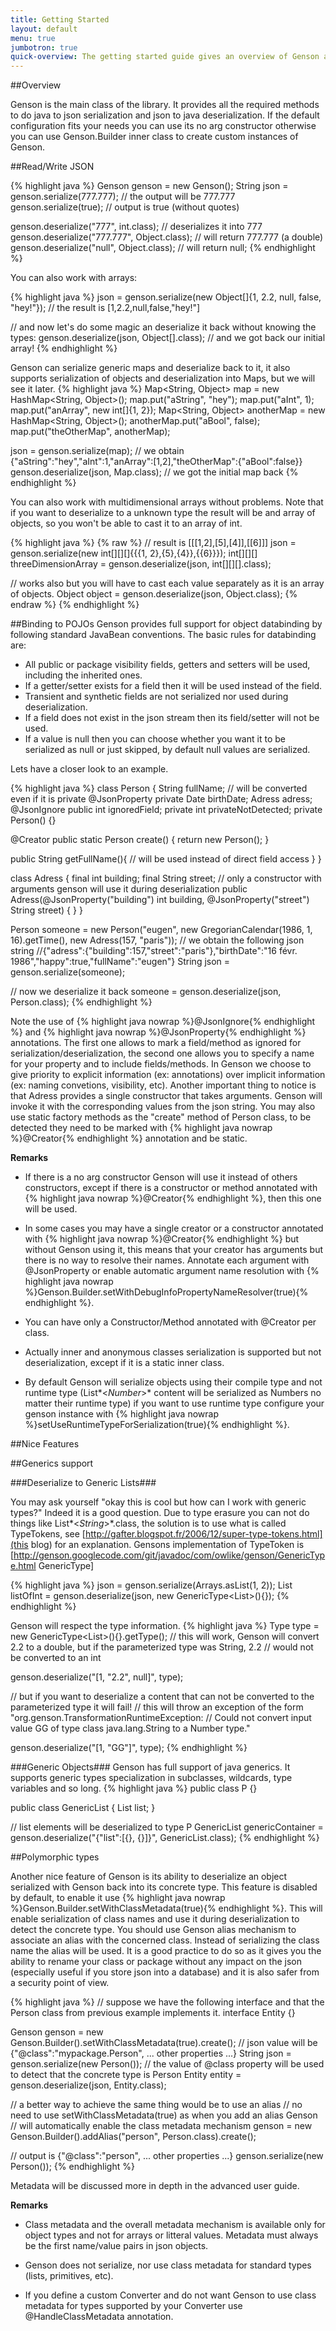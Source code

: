 ```yaml
---
title: Getting Started
layout: default
menu: true
jumbotron: true
quick-overview: The getting started guide gives an overview of Genson and some base features that can be enable via configuration. After reading it you should be able to do address most of your use cases.
---
```



##Overview

Genson is the main class of the library.
It provides all the required methods to do java to json serialization and json to java deserialization.
If the default configuration fits your needs you can use its no arg constructor otherwise you can use Genson.Builder
 inner class to create custom instances of Genson.

##Read/Write JSON

{% highlight java %}
Genson genson = new Genson();
String json = genson.serialize(777.777); // the output will be 777.777
genson.serialize(true); // output is true (without quotes)

genson.deserialize("777", int.class); // deserializes it into 777
genson.deserialize("777.777", Object.class); // will return 777.777 (a double)
genson.deserialize("null", Object.class); // will return null;
{% endhighlight %}

You can also work with arrays:

{% highlight java %}
json = genson.serialize(new Object[]{1, 2.2, null, false, "hey!"}); // the result is [1,2.2,null,false,"hey!"]

// and now let's do some magic an deserialize it back without knowing the types:
genson.deserialize(json, Object[].class); // and we got back our initial array!
{% endhighlight %}

Genson can serialize generic maps and deserialize back to it, it also supports serialization of objects and deserialization into Maps, but we will see it later.
{% highlight java %}
Map<String, Object> map = new HashMap<String, Object>();
map.put("aString", "hey");
map.put("aInt", 1);
map.put("anArray", new int[]{1, 2});
Map<String, Object> anotherMap = new HashMap<String, Object>();
anotherMap.put("aBool", false);
map.put("theOtherMap", anotherMap);

json = genson.serialize(map); // we obtain {"aString":"hey","aInt":1,"anArray":[1,2],"theOtherMap":{"aBool":false}}
genson.deserialize(json, Map.class); // we got the initial map back
{% endhighlight %}

You can also work with multidimensional arrays without problems. Note that if you want to deserialize to a unknown type the result will be and array of objects, so you won't be able to cast it to an array of int.

{% highlight java %}
{% raw %}
// result is [[[1,2],[5],[4]],[[6]]]
json = genson.serialize(new int[][][]{{{1, 2},{5},{4}},{{6}}});
int[][][] threeDimensionArray = genson.deserialize(json, int[][][].class);

// works also but you will have to cast each value separately as it is an array of objects.
Object object = genson.deserialize(json, Object.class);
{% endraw %}
{% endhighlight %}



##Binding to POJOs
Genson provides full support for object databinding by following standard JavaBean conventions. The basic rules for databinding are:

 * All public or package visibility fields, getters and setters will be used, including the inherited ones.
 * If a getter/setter exists for a field then it will be used instead of the field.
 * Transient and synthetic fields are not serialized nor used during deserialization.
 * If a field does not exist in the json stream then its field/setter will not be used.
 * If a value is null then you can choose whether you want it to be serialized as null or just skipped, by default null values are serialized.

Lets have a closer look to an example.

{% highlight java %}
class Person {
 String fullName;
 // will be converted even if it is private
 @JsonProperty private Date birthDate;
 Adress adress;
 @JsonIgnore public int ignoredField;
 private int privateNotDetected;
 private Person() {}

 @Creator public static Person create() {
   return new Person();
 }

 public String getFullName(){
  // will be used instead of direct field access
 }
}

class Adress {
  final int building;
  final String street;
  // only a constructor with arguments genson will use it during deserialization
  public Adress(@JsonProperty("building") int building, @JsonProperty("street")  String street) {
  }
}

Person someone = new Person("eugen", new GregorianCalendar(1986, 1, 16).getTime(), new Adress(157, "paris"));
// we obtain the following json string
//{"adress":{"building":157,"street":"paris"},"birthDate":"16 févr. 1986","happy":true,"fullName":"eugen"}
String json = genson.serialize(someone);

// now we deserialize it back
someone = genson.deserialize(json, Person.class);
{% endhighlight %}

Note the use of {% highlight java nowrap %}@JsonIgnore{% endhighlight %} and {% highlight java nowrap %}@JsonProperty{% endhighlight %} annotations.
The first one allows to mark a field/method as ignored for serialization/deserialization,
the second one allows you to specify a name for your property and to include fields/methods.
In Genson we choose to give priority to explicit information (ex: annotations) over implicit information (ex: naming convetions, visibility, etc).
Another important thing to notice is that Adress provides a single constructor that takes arguments.
Genson will invoke it with the corresponding values from the json string. You may also use static factory methods as
the "create" method of Person class, to be detected they need to be marked with {% highlight java nowrap %}@Creator{% endhighlight %} annotation and be static.

**Remarks**

 * If there is a no arg constructor Genson will use it instead of others constructors, except if there is a constructor or
 method annotated with {% highlight java nowrap %}@Creator{% endhighlight %}, then this one will be used.

 * In some cases you may have a single creator or a constructor annotated with {% highlight java nowrap %}@Creator{% endhighlight %} but without Genson using it,
 this means that your creator has arguments but there is no way to resolve their names. Annotate each argument with @JsonProperty
  or enable automatic argument name resolution with {% highlight java nowrap %}Genson.Builder.setWithDebugInfoPropertyNameResolver(true){% endhighlight %}.

 * You can have only a Constructor/Method annotated with @Creator per class.

 * Actually inner and anonymous classes serialization is supported but not deserialization, except if it is a static inner class.

 * By default Genson will serialize objects using their compile type and not runtime type
 (List*<*Number*>* content will be serialized as Numbers no matter their runtime type) if you want to use runtime
 type configure your genson instance with {% highlight java nowrap %}setUseRuntimeTypeForSerialization(true){% endhighlight %}.


##Nice Features



##Generics support

###Deserialize to Generic Lists###

You may ask yourself "okay this is cool but how can I work with generic types?"
Indeed it is a good question. Due to type erasure you can not do things like List*<*String*>*.class, the solution
is to use what is called TypeTokens, see [http://gafter.blogspot.fr/2006/12/super-type-tokens.html](this blog) for an explanation. Gensons implementation of TypeToken is [http://genson.googlecode.com/git/javadoc/com/owlike/genson/GenericType.html GenericType]

{% highlight java %}
json = genson.serialize(Arrays.asList(1, 2));
List<Integer> listOfInt = genson.deserialize(json, new GenericType<List<Integer>>(){});
{% endhighlight %}

Genson will respect the type information.
{% highlight java %}
Type type = new GenericType<List<Number>>(){}.getType();
// this will work, Genson will convert 2.2 to a double, but if the parameterized type was String, 2.2
// would not be converted to an int

genson.deserialize("[1, \"2.2\", null]", type);

// but if you want to deserialize a content that can not be converted to the parameterized type it will fail!
// this will throw an exception of the form "org.genson.TransformationRuntimeException:
// Could not convert input value GG of type class java.lang.String to a Number type."

genson.deserialize("[1, \"GG\"]", type);
{% endhighlight %}

###Generic Objects###
Genson has full support of java generics. It supports generic types specialization in subclasses, wildcards, type variables and so long.
{% highlight java %}
 public class P {}

 public class GenericList<E extends P> {
  List<E> list;
 }

 // list elements will be deserialized to type P
 GenericList genericContainer = genson.deserialize("{\"list\":[{}, {}]}", GenericList.class);
{% endhighlight %}


##Polymorphic types

Another nice feature of Genson is its ability to deserialize an object serialized with Genson back into its concrete type.
This feature is disabled by default, to enable it use {% highlight java nowrap %}Genson.Builder.setWithClassMetadata(true){% endhighlight %}.
This will enable serialization of class names and use it during deserialization to detect the concrete type.
You should use Genson alias mechanism to associate an alias with the concerned class.
Instead of serializing the class name the alias will be used.
It is a good practice to do so as it gives you the ability to rename your class or package without any impact
on the json (especially useful if you store json into a database) and it is also safer from a security point of view.


{% highlight java %}
// suppose we have the following interface and that the Person class from previous example implements it.
interface Entity {}

Genson genson = new Genson.Builder().setWithClassMetadata(true).create();
// json value will be {"@class":"mypackage.Person", ... other properties ...}
String json = genson.serialize(new Person());
// the value of @class property will be used to detect that the concrete type is Person
Entity entity = genson.deserialize(json, Entity.class);

// a better way to achieve the same thing would be to use an alias
// no need to use setWithClassMetadata(true) as when you add an alias Genson
// will automatically enable the class metadata mechanism
genson = new Genson.Builder().addAlias("person", Person.class).create();

// output is {"@class":"person", ... other properties ...}
genson.serialize(new Person());
{% endhighlight %}

Metadata will be discussed more in depth in the advanced user guide.

**Remarks**

 * Class metadata and the overall metadata mechanism is available only for object types and not for arrays or litteral values.
 Metadata must always be the first name/value pairs in json objects.

 * Genson does not serialize, nor use class metadata for standard types (lists, primitives, etc).

 * If you define a custom Converter and do not want Genson to use class metadata for types supported by your Converter
 use @HandleClassMetadata annotation.

